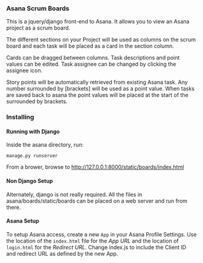### Asana Scrum Boards

This is a jquery/django front-end to Asana.  It allows you to view an Asana 
project as a scrum board.

The different sections on your Project will be used as columns on the scrum
board and each task will be placed as a card in the section column.

Cards can be dragged between columns.  Task descriptions and point values can 
be edited.  Task assignee can be changed by clicking the assignee icon.

Story points will be automatically retrieved from existing Asana task.  Any
number surrounded by [brackets] will be used as a point value.  When tasks
are saved back to asana the point values will be placed at the start of the
surrounded by brackets.

### Installing

#### Running with Django

Inside the asana directory, run:

```
manage.py runserver
```

From a brower, browse to http://127.0.0.1:8000/static/boards/index.html

#### Non Django Setup

Alternately, django is not really required.  All the files in 
asana/boards/static/boards can be placed on a web server and run from there.  

#### Asana Setup

To setup Asana access, create a new `App` in your Asana Profile Settings.
Use the location of the `index.html` file for the *App URL* and the
location of `login.html` for the *Redirect URL*.  Change index.js to include 
the Client ID and redirect URL as defined by the new App.
